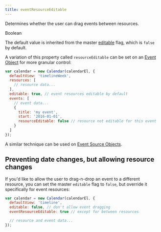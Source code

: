 ```yaml
---
title: eventResourceEditable
---
```


Determines whether the user can drag events between resources.

<div class='spec' markdown='1'>
Boolean
</div>

The default value is inherited from the master [editable](editable) flag, which is `false` by default.

A variation of this property called `resourceEditable` can be set on an [Event Object](event-object) for more granular control:

```js
var calendar = new Calendar(calendarEl, {
  defaultView: 'timelineWeek',
  resources: [
    // resource data...
  ],
  editable: true, // event resources editable by default
  events: [
    // event data...
    {
      title: 'my event',
      start: '2016-01-01',
      resourceEditable: false // resource not editable for this event
    }
  ]
});
```

A similar technique can be used on [Event Source Objects](event-source-object).


## Preventing date changes, but allowing resource changes

If you'd like to allow the user to drag-n-drop an event to a different resource, you can set the master `editable` flag to `false`, but override it specifically for event resources:

```js
var calendar = new Calendar(calendarEl, {
  defaultView: 'timeline',
  editable: false, // don't allow event dragging
  eventResourceEditable: true // except for between resources

  // resource and event data...
});
```
